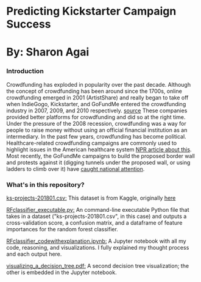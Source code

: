 # Predicting Kickstarter Campaign Success
# By: Sharon Agai

### Introduction
Crowdfunding has exploded in popularity over the past decade. Although the concept of crowdfunding has been around since the 1700s, online crowdfunding emerged in 2001 (ArtistShare) and really began to take off when IndieGogo, Kickstarter, and GoFundMe entered the crowdfunding industry in 2007, 2009, and 2010 respectively. [source](https://www.startups.co/articles/history-of-crowdfunding)
These companies provided better platforms for crowdfunding and did so at the right time. Under the pressure of the 2008 recession, crowdfunding was a way for people to raise money without using an official financial institution as an intermediary. 
In the past few years, crowdfunding has become political. Healthcare-related crowdfunding campaigns are commonly used to highlight issues in the American healthcare system [NPR article about this](https://www.npr.org/sections/health-shots/2018/12/27/633979867/patients-are-turning-to-gofundme-to-fill-health-insurance-gaps). Most recently, the GoFundMe campaigns to build the proposed border wall and protests against it (digging tunnels under the proposed wall, or using ladders to climb over it) have [caught national attention](https://www.bbc.com/news/world-us-canada-46657393).

### What's in this repository?
[ks-projects-201801.csv:](ks-projects-201801.csv) This dataset is from Kaggle, originally [here](https://www.kaggle.com/kemical/kickstarter-projects#ks-projects-201801.csv)

[RFclassifier_executable.py:](RFclassifier_executable.py) An command-line executable Python file that takes in a dataset ("ks-projects-201801.csv", in this case) and outputs a cross-validation score, a confusion matrix, and a dataframe of feature importances for the random forest classifier.

[RFclassifier_codewithexplanation.ipynb:](RFclassifier_codewithexplanation.ipynb) A Jupyter notebook with all my code, reasoning, and visualizations. I fully explained my thought process and each output here.

[visualizing_a_decision_tree.pdf:](visualizing_a_decision_tree.pdf) A second decision tree visualization; the other is embedded in the Jupyter notebook. 

